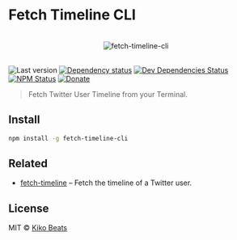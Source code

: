 # Fetch Timeline CLI

<p align="center">
  <br>
  <img src="https://i.imgur.com/Mh13XWB.gif" alt="fetch-timeline-cli">
  <br>
  <br>
</p>

![Last version](https://img.shields.io/github/tag/Kikobeats/fetch-timeline-cli.svg?style=flat-square)
[![Dependency status](http://img.shields.io/david/Kikobeats/fetch-timeline-cli.svg?style=flat-square)](https://david-dm.org/Kikobeats/fetch-timeline-cli)
[![Dev Dependencies Status](http://img.shields.io/david/dev/Kikobeats/fetch-timeline-cli.svg?style=flat-square)](https://david-dm.org/Kikobeats/fetch-timeline-cli#info=devDependencies)
[![NPM Status](http://img.shields.io/npm/dm/fetch-timeline-cli.svg?style=flat-square)](https://www.npmjs.org/package/fetch-timeline-cli)
[![Donate](https://img.shields.io/badge/donate-paypal-blue.svg?style=flat-square)](https://paypal.me/Kikobeats)

> Fetch Twitter User Timeline from your Terminal.

## Install

```bash
npm install -g fetch-timeline-cli
```

## Related

- [fetch-timeline]() – Fetch the timeline of a Twitter user.

## License

MIT © [Kiko Beats](http://kikobeats.com)
